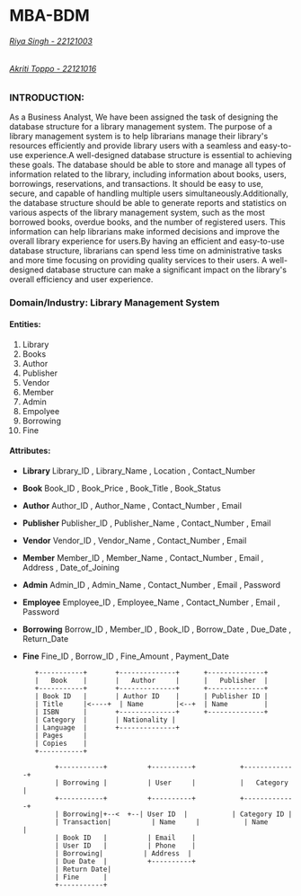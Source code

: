 # MBA-BDM

 ###### [Riya Singh - 22121003](https://github.com/ria9898)
  ###### [Akriti Toppo - 22121016](https://github.com/aakriti228)

### **INTRODUCTION:**

As a Business Analyst, We have been assigned the task of designing the database structure for a library management system. The purpose of a library management system is to help librarians manage their library's resources efficiently and provide library users with a seamless and easy-to-use experience.A well-designed database structure is essential to achieving these goals. The database should be able to store and manage all types of information related to the library, including information about books, users, borrowings, reservations, and transactions. It should be easy to use, secure, and capable of handling multiple users simultaneously.Additionally, the database structure should be able to generate reports and statistics on various aspects of the library management system, such as the most borrowed books, overdue books, and the number of registered users. This information can help librarians make informed decisions and improve the overall library experience for users.By having an efficient and easy-to-use database structure, librarians can spend less time on administrative tasks and more time focusing on providing quality services to their users. A well-designed database structure can make a significant impact on the library's overall efficiency and user experience.

### **Domain/Industry:** Library Management System

#### **Entities:**

1. Library
2. Books
3. Author
4. Publisher
5. Vendor
6. Member
7. Admin
8. Empolyee
9. Borrowing
10. Fine

#### **Attributes:**
*  **Library** Library_ID , Library_Name , Location , Contact_Number 
*  **Book** Book_ID , Book_Price , Book_Title , Book_Status
*  **Author** Author_ID , Author_Name , Contact_Number , Email
*  **Publisher** Publisher_ID , Publisher_Name , Contact_Number , Email
*  **Vendor** Vendor_ID , Vendor_Name , Contact_Number , Email
*  **Member** Member_ID , Member_Name , Contact_Number , Email , Address , Date_of_Joining
*  **Admin** Admin_ID , Admin_Name , Contact_Number , Email , Password
*  **Employee** Employee_ID , Employee_Name , Contact_Number , Email , Password
*  **Borrowing** Borrow_ID , Member_ID , Book_ID , Borrow_Date , Due_Date , Return_Date
*  **Fine** Fine_ID , Borrow_ID , Fine_Amount , Payment_Date

          +-----------+       +--------------+      +--------------+
          |   Book    |       |   Author     |      |   Publisher  |
          +-----------+       +--------------+      +--------------+
          | Book ID   |       | Author ID    |      | Publisher ID |
          | Title     |<----+  | Name        |<--+  | Name         |
          | ISBN      |       +--------------+      +--------------+
          | Category  |       | Nationality |
          | Language  |       +--------------+
          | Pages     |
          | Copies    |
          +-----------+

               +-----------+          +----------+           +-------------+
               | Borrowing |          | User     |           |   Category  |
               +-----------+          +----------+           +-------------+
               | Borrowing|+--<  +--| User ID  |           | Category ID |
               | Transaction|          | Name     |           | Name        |
               | Book ID   |          | Email    |
               | User ID   |          | Phone    |
               | Borrowing|          | Address  |
               | Due Date  |          +----------+
               | Return Date|
               | Fine      |
               +-----------+


